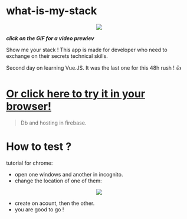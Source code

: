 # what-is-my-stack

<p align="center">
<a href="https://res.cloudinary.com/duydvdaxd/video/upload/v1584300452/Vue-Sprint/what_is_my_stack_1_xpxz5m.mp4"><img src="https://res.cloudinary.com/duydvdaxd/image/upload/v1584301547/Vue-Sprint/what_is_my_stack_1_eqvrmw.gif"></a>
</p>

***click on the GIF for a video prewiev***

Show me your stack !
This app is made for developer who need to exchange on their secrets technical skills.

Second day on learning Vue.JS.
It was the last one for this 48h rush ! 👍

# <a class='text-center' href="https://what-is-my-stack.firebaseapp.com/login">Or click here to try it in your browser!</a>
> Db and hosting in firebase.

# How to test ?
tutorial for chrome:
- open one windows and another in incognito. 
- change the location of one of them:

<p align="center">
  <img src="https://res.cloudinary.com/duydvdaxd/image/upload/v1584302341/Vue-Sprint/changelocation_zwoii4.gif">
</p>

- create on acount, then the other.
- you are good to go !
